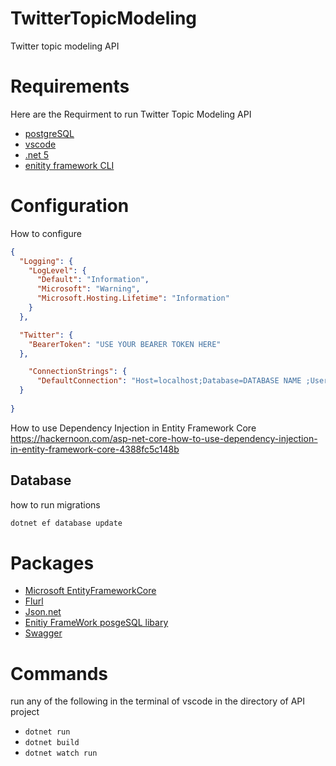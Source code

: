 # TwitterTopicModeling
Twitter topic modeling API 


# Requirements
Here are the Requirment to run Twitter Topic Modeling API
- [postgreSQL](https://www.enterprisedb.com/downloads/postgres-postgresql-downloads)
- [vscode](https://code.visualstudio.com/download)
- [.net 5](https://dotnet.microsoft.com/download/dotnet/5.0)
- [enitity framework CLI](https://docs.microsoft.com/en-us/ef/core/cli/dotnet)


# Configuration 
How to configure
```json
{
  "Logging": {
    "LogLevel": {
      "Default": "Information",
      "Microsoft": "Warning",
      "Microsoft.Hosting.Lifetime": "Information"
    }
  },

  "Twitter": {
    "BearerToken": "USE YOUR BEARER TOKEN HERE"
  },

    "ConnectionStrings": {
      "DefaultConnection": "Host=localhost;Database=DATABASE NAME ;Username=USERNAME ;Password=Password"
  }
  
}

```

How to use Dependency Injection in Entity Framework Core 
https://hackernoon.com/asp-net-core-how-to-use-dependency-injection-in-entity-framework-core-4388fc5c148b 

## Database
how to run migrations
```powershell
dotnet ef database update
```

# Packages
- [Microsoft EntityFrameworkCore](https://github.com/dotnet/efcore)
- [Flurl](https://github.com/tmenier/Flurl)
- [Json.net](https://github.com/JamesNK/Newtonsoft.Json)
- [Enitiy FrameWork posgeSQL libary](https://www.npgsql.org/)
- [Swagger](https://github.com/swagger-api/swagger-ui)

# Commands 
run any of the following in the terminal of vscode in the directory of API project
- `dotnet run`
- `dotnet build`
- `dotnet watch run`
